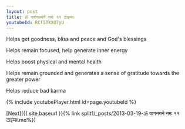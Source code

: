 ```yaml
---
layout: post
title: ॐ दर्शनात्मने नमः ११ टाइम्स
youtubeId: RCf5TXXO7yU
---
```

 
 
Helps get goodness, bliss and peace and God's blessings
 
Helps remain focused, help generate inner energy 
 
Helps boost physical and mental health 
 
Helps remain grounded and generates a sense of gratitude towards the greater power 
 
Helps reduce bad karma
 
 
 
 


{% include youtubePlayer.html id=page.youtubeId %}
 
[Next]({{ site.baseurl }}{% link  split1/_posts/2013-03-19-ॐ यागनगने नमः ११ टाइम्स.md%})
 
